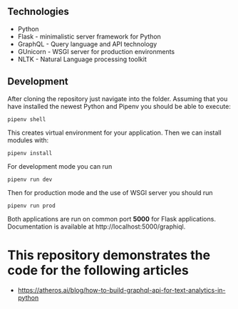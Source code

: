 
## Technologies

- Python
- Flask - minimalistic server framework for Python
- GraphQL - Query language and API technology
- GUnicorn - WSGI server for production environments
- NLTK - Natural Language processing toolkit

## Development

After cloning the repository just navigate into the folder. Assuming that you have installed the newest Python and Pipenv you should be able to execute:

```
pipenv shell
```

This creates virtual environment for your application. Then we can install modules with:

```
pipenv install
```

For development mode you can run

```
pipenv run dev
```

Then for production mode and the use of WSGI server you should run

```
pipenv run prod
```

Both applications are run on common port **5000** for Flask applications. Documentation is available at http://localhost:5000/graphiql.

# This repository demonstrates the code for the following articles
* https://atheros.ai/blog/how-to-build-graphql-api-for-text-analytics-in-python

